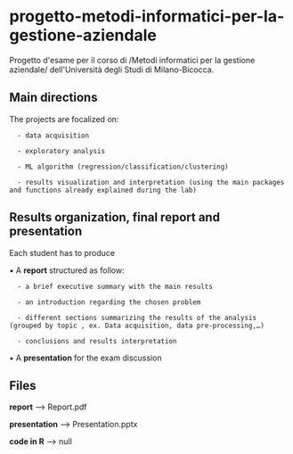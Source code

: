 # progetto-metodi-informatici-per-la-gestione-aziendale
Progetto d'esame per il corso di /Metodi informatici per la gestione aziendale/ dell'Università degli Studi di Milano-Bicocca.

## Main directions
The projects are focalized on:  

      - data acquisition

      - exploratory analysis
                                
      - ML algorithm (regression/classification/clustering)
                                
      - results visualization and interpretation (using the main packages and functions already explained during the lab)
                                
## Results organization, final report and presentation                                
Each student has to produce

  ▪ A **report** structured as follow:
  
      - a brief executive summary with the main results
      
      - an introduction regarding the chosen problem
      
      - different sections summarizing the results of the analysis (grouped by topic , ex. Data acquisition, data pre-processing,…)
      
      - conclusions and results interpretation
      
  ▪ A **presentation** for the exam discussion
  
## Files
**report** --> Report.pdf

**presentation** --> Presentation.pptx

**code in R** --> null
